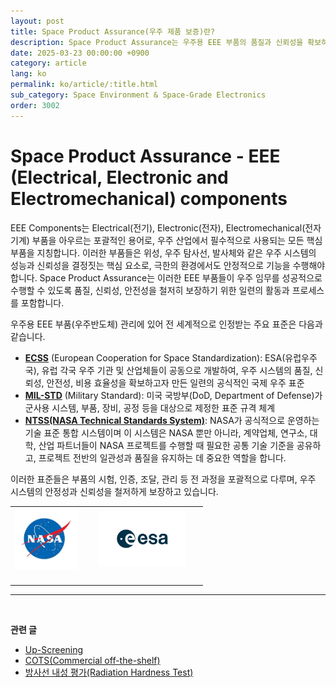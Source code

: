 ```yaml
---
layout: post
title: Space Product Assurance(우주 제품 보증)란?
description: Space Product Assurance는 우주용 EEE 부품의 품질과 신뢰성을 확보하기 위한 국제 표준과 인증 체계를 통해 우주 임무의 성공을 보장하는 핵심 관리 체계입니다.
date: 2025-03-23 00:00:00 +0900
category: article
lang: ko
permalink: ko/article/:title.html
sub_category: Space Environment & Space-Grade Electronics
order: 3002
---
```

# Space Product Assurance - EEE (Electrical, Electronic and Electromechanical) components
EEE Components는 Electrical(전기), Electronic(전자), Electromechanical(전자기계) 부품을 아우르는 포괄적인 용어로, 우주 산업에서 필수적으로 사용되는 모든 핵심 부품을 지칭합니다.
이러한 부품들은 위성, 우주 탐사선, 발사체와 같은 우주 시스템의 성능과 신뢰성을 결정짓는 핵심 요소로, 극한의 환경에서도 안정적으로 기능을 수행해야 합니다.
Space Product Assurance는 이러한 EEE 부품들이 우주 임무를 성공적으로 수행할 수 있도록 품질, 신뢰성, 안전성을 철저히 보장하기 위한 일련의 활동과 프로세스를 포함합니다.

우주용 EEE 부품(우주반도체) 관리에 있어 전 세계적으로 인정받는 주요 표준은 다음과 같습니다.

- <a href="https://ecss.nl/" target="_blank">**ECSS**</a> (European Cooperation for Space Standardization): ESA(유럽우주국), 유럽 각국 우주 기관 및 산업체들이 공동으로 개발하여,
우주 시스템의 품질, 신뢰성, 안전성, 비용 효율성을 확보하고자 만든 일련의 공식적인 국제 우주 표준
- <a href="https://www.dsp.dla.mil/Specs-Standards/" target="_blank">**MIL-STD**</a> (Military Standard): 미국 국방부(DoD, Department of Defense)가 군사용 시스템, 부품, 장비, 공정 등을 대상으로 제정한 표준 규격 체계
- <a href="https://standards.nasa.gov/NASA-Technical-Standards" target="_blank">**NTSS(NASA Technical Standards System)**</a>: NASA가 공식적으로 운영하는 기술 표준 통합 시스템이며 이 시스템은 NASA 뿐만 아니라, 계약업체, 연구소, 대학, 산업 파트너들이 NASA 프로젝트를 수행할 때 필요한 공통 기술 기준을 공유하고, 프로젝트 전반의 일관성과 품질을 유지하는 데 중요한 역할을 합니다.

이러한 표준들은 부품의 시험, 인증, 조달, 관리 등 전 과정을 포괄적으로 다루며, 우주 시스템의 안정성과 신뢰성을 철저하게 보장하고 있습니다.


<!-- 2x2 이미지 테이블 -->
<!-- 2x2 이미지 테이블 -->
<table align="center" style="border: none; border-collapse: collapse;">
  <tr>
    <td align="center" style="border: none;">
      <img src="/assets/Articles/NASA.webp" style="float: left; margin: 0 20px 20px 0; width: 100px; max-width: 100%;">
    </td>
    <td align="center" style="border: none;">
      <img src="/assets/Articles/ESA.webp" style="float: left; margin: 0 20px 20px 0; width: 140px; max-width: 100%;">
    </td>
  </tr>
</table>

-------------------------------------
<br/> <!-- 한줄 띄기 -->

**관련 글**
- [Up-Screening](/ko/article/12.upScreening.html)
- [COTS(Commercial off-the-shelf)](/ko/article/5.COTS.html)
- [방사선 내성 평가(Radiation Hardness Test)](/ko/article/3.방사선-내성-평가.html)